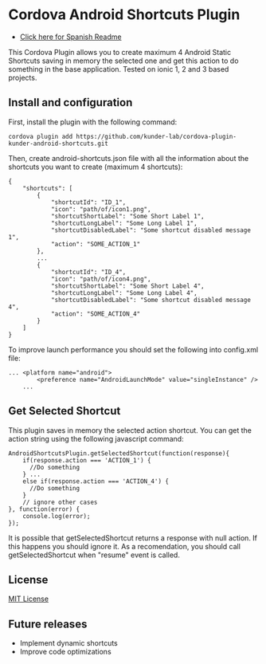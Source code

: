 # Cordova Android Shortcuts Plugin

* [Click here for Spanish Readme](https://github.com/kunder-lab/cordova-plugin-kunder-android-shortcuts/blob/master/README-es.md)

This Cordova Plugin allows you to create maximum 4 Android Static Shortcuts saving in memory the selected one and get this action to do something in the base application. Tested on ionic 1, 2 and 3 based projects.

## Install and configuration

First, install the plugin with the following command:
````
cordova plugin add https://github.com/kunder-lab/cordova-plugin-kunder-android-shortcuts.git
````
Then, create android-shortcuts.json file with all the information about the shortcuts you want to create (maximum 4 shortcuts):

````
{
    "shortcuts": [
        {
            "shortcutId": "ID_1",
            "icon": "path/of/icon1.png",
            "shortcutShortLabel": "Some Short Label 1",
            "shortcutLongLabel": "Some Long Label 1",
            "shortcutDisabledLabel": "Some shortcut disabled message 1",
            "action": "SOME_ACTION_1"
        },
        ...
        {
            "shortcutId": "ID_4",
            "icon": "path/of/icon4.png",
            "shortcutShortLabel": "Some Short Label 4",
            "shortcutLongLabel": "Some Long Label 4",
            "shortcutDisabledLabel": "Some shortcut disabled message 4",
            "action": "SOME_ACTION_4"
        }
    ]
}
````

To improve launch performance you should set the following into config.xml file:
````
... <platform name="android">
        <preference name="AndroidLaunchMode" value="singleInstance" />
    ...
````

## Get Selected Shortcut

This plugin saves in memory the selected action shortcut. You can get the action string using the following javascript command:

````
AndroidShortcutsPlugin.getSelectedShortcut(function(response){
    if(response.action === 'ACTION_1') {
      //Do something
    } ...
    else if(response.action === 'ACTION_4') {
      //Do something
    }
    // ignore other cases
}, function(error) {
    console.log(error);
});
````

It is possible that getSelectedShortcut returns a response with null action. If this happens you should ignore it.
As a recomendation, you should call getSelectedShortcut when "resume" event is called.

## License
[MIT License](https://github.com/kunder-lab/cordova-plugin-kunder-android-shortcuts/blob/master/LICENSE)

## Future releases
- Implement dynamic shortcuts
- Improve code optimizations